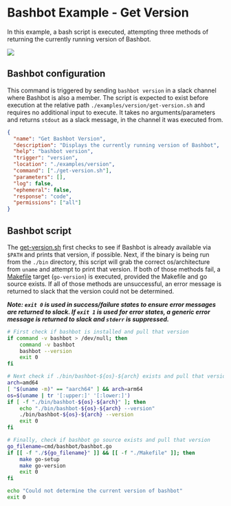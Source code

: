 # Bashbot Example - Get Version

In this example, a bash script is executed, attempting three methods of returning the currently running version of Bashbot.

<img src="https://i.imgur.com/ZQmH672.gif">

## Bashbot configuration

This command is triggered by sending `bashbot version` in a slack channel where Bashbot is also a member. The script is expected to exist before execution at the relative path `./examples/version/get-version.sh` and requires no additional input to execute. It takes no arguments/parameters and returns `stdout` as a slack message, in the channel it was executed from.

```json
{
  "name": "Get Bashbot Version",
  "description": "Displays the currently running version of Bashbot",
  "help": "bashbot version",
  "trigger": "version",
  "location": "./examples/version",
  "command": ["./get-version.sh"],
  "parameters": [],
  "log": false,
  "ephemeral": false,
  "response": "code",
  "permissions": ["all"]
}
```

## Bashbot script

The [get-version.sh](get-version.sh) first checks to see if Bashbot is already available via `$PATH` and prints that version, if possible. Next, if the binary is being run from the `./bin` directory, this script will grab the correct os/architecture from `uname` and attempt to print that version. If both of those methods fail, a [Makefile](../../Makefile) target (`go-version`) is executed, provided the Makefile and go source exists. If all of those methods are unsuccessful, an error message is returned to slack that the version could not be determined.

***Note: `exit 0` is used in success/failure states to ensure error messages are returned to slack. If `exit 1` is used for error states, a generic error message is returned to slack and `stderr` is suppressed.***

```bash
# First check if bashbot is installed and pull that version
if command -v bashbot > /dev/null; then 
    command -v bashbot
    bashbot --version
    exit 0
fi

# Next check if ./bin/bashbot-${os}-${arch} exists and pull that version
arch=amd64
[ "$(uname -m)" == "aarch64" ] && arch=arm64
os=$(uname | tr '[:upper:]' '[:lower:]')
if [ -f "./bin/bashbot-${os}-${arch}" ]; then
    echo "./bin/bashbot-${os}-${arch} --version"
    ./bin/bashbot-${os}-${arch} --version
    exit 0
fi

# Finally, check if bashbot go source exists and pull that version
go_filename=cmd/bashbot/bashbot.go
if [[ -f "./${go_filename}" ]] && [[ -f "./Makefile" ]]; then
    make go-setup
    make go-version
    exit 0
fi

echo "Could not determine the current version of bashbot"
exit 0
```
